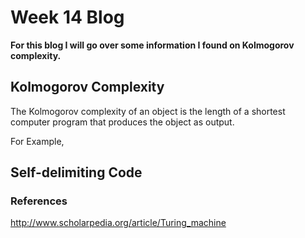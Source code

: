 # Week 14 Blog
**For this blog I will go over some information I found on Kolmogorov complexity.**
## Kolmogorov Complexity
The Kolmogorov complexity of an object is the length of a shortest computer program that produces the object as output.

For Example, 

## Self-delimiting Code

### References
http://www.scholarpedia.org/article/Turing_machine